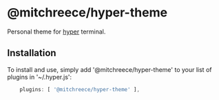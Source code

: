 # @mitchreece/hyper-theme

Personal theme for [hyper](https://hyper.is/) terminal.

## Installation

To install and use, simply add '@mitchreece/hyper-theme' to your list of plugins in '~/.hyper.js':

```javascript
    plugins: [ '@mitchreece/hyper-theme' ],
```
